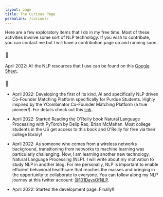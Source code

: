 ```yaml
---
layout: page
title: The Curious Page
permalink: /curious/
---
```


Here are a few exploratory items that I do in my free time. Most of these activities involve some sort of NLP technology. If you wish to contribute, you can contact me but I will have a contribution page up and running soon.

### 📌 ###

April 2022: All the NLP resources that I use can be found on this [Google Sheet](https://docs.google.com/spreadsheets/d/1KdSxLvppPAdViFV4LOjJw3yOtFncSIKKpjJkSB2jecE/edit?usp=sharing).

### 📰 ### 

* April 2022: Developing the first of its kind, AI and specifically NLP driven Co-Founder Matching Platform specifically for Purdue Students. Highly inspired by the YCombinator Co-Founder Matching Platform (a true pioneer!). For details check out this [link](https://www.anvilstartups.com/cofoundermatching).

* April 2022: Started Reading the O'Reilly book Natural Language Processing with PyTorch by Delip Rao, Brian McMahan. Most college students in the US get access to this book and O'Reilly for free via their college library! 

* April 2022: As someone who comes from a wireless networks background, transitioning from networks to machine learning was particularly challenging. Now, I am learning another new technology, Natural Language Processing (NLP). I will write about my motivation to study NLP in another blog. For me personally, NLP is important to enable efficient behavioral healthcare that reaches the masses and bringing in the opportunity to collaborate to everyone. You can follow along my NLP journey at this twitter account: [@101DaysOfNLP](https://twitter.com/101DaysOfNLP).

* April 2022: Started the development page. Finally!!